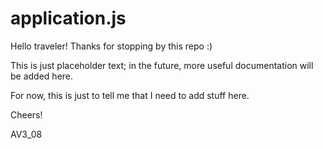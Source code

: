 # application.js

Hello traveler! Thanks for stopping by this repo :)

This is just placeholder text; in the future, more useful documentation will be added here.

For now, this is just to tell me that I need to add stuff here.

Cheers!

AV3_08
